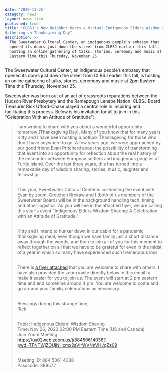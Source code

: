 ```yaml
---
date: '2020-11-25'
category: news
layout: news-item
published: true
title: "CLBSJ's New Neighbor Hosts a Virtual Indigenous Elders Wisdom Sharing
Gathering on Thanksgiving Day"
description: >-
  The Sweetwater Cultural Center, an indigenous people’s embassy that
  opened its doors just down the street from CLBSJ earlier this fall, is
  hosting an online gathering of talks, stories, ceremony and music at 2pm
  Eastern Time this Thursday, November 25.
---
```

The Sweetwater Cultural Center, an indigenous people’s embassy that
opened its doors just down the street from CLBSJ earlier this fall, is
hosting an online gathering of talks, stories, ceremony and music at 2pm
Eastern Time this Thursday, November 25.

Sweetwater was born out of an act of grassroots reparations between the
Hudson River Presbytery and the Ramapough Lenape Nation. CLBSJ Board
Treasurer Rick Ufford-Chase played a central role in inspiring and
facilitating this process. Below is his invitation for all to join in
this "Celebration With an Attitude of Gratitude":

<blockquote>
I am writing to share with you about a wonderful opportunity tomorrow
(Thanksgiving Day). Many of you know that for many years Kitty and I
have been hosting a potluck Thanksgiving for those who don't have
anywhere to go. A few years ago, we were approached by our good friend
Evan Pritchard about the possibility of transforming that event into an
opportunity for reflection about the real history of the encounter
between European settlers and indigenous peoples of Turtle Island. Over
the last three years, this has turned into a remarkable day of wisdom
sharing, stories, music, laughter and fellowship.<br/><br/>

This year, Sweetwater Cultural Center is co-hosting the event with Evan
by zoom. Gretchen Brokaw and I (both of us members of the Sweetwater
Board) will be in the background handling tech, timing and other
logistics. As you will see in the attached flyer, we are calling this
year's event "Indigenous Elders Wisdom Sharing: A Celebration with an
Attitude of Gratitude."<br/><br/>

Kitty and I intend to hunker down in our cabin for a pandemic
thanksgiving meal, even though we have family just a short distance away
through the woods, and then to join all of you for this moment to
reflect together on all that we have to be grateful for even in the
midst of a year in which so many have experienced such tremendous loss.<br/><br/>

There is <a href="{{site.baseurl}}/img/Indigenous-Elders-Wisdom-Sharing-2020.pdf">a flyer attached</a> that you are welcome to share with others. I
have also provided the zoom invite directly below in this email to make
it easier for you to join us. The event will start at 2 pm eastern time
and end sometime around 4 pm. You are welcome to come and go around your
familiy celebrations as necessary.<br/><br/>

Blessings during this strange time,<br/>
Rick<br/><br/>

Topic: Indigenous Elders' Wisdom Sharing<br/>
Time: Nov 26, 2020 02:00 PM Eastern Time (US and Canada)<br/>
Join Zoom Meeting<br/>
https://us02web.zoom.us/j/88450614038?pwd=TFNTWjZOUjNHcmx2aVIrWVNnVHJqZz09<br/><br/>

Meeting ID: 884 5061 4038<br/>
Passcode: 389577<br/>
</blockquote>

